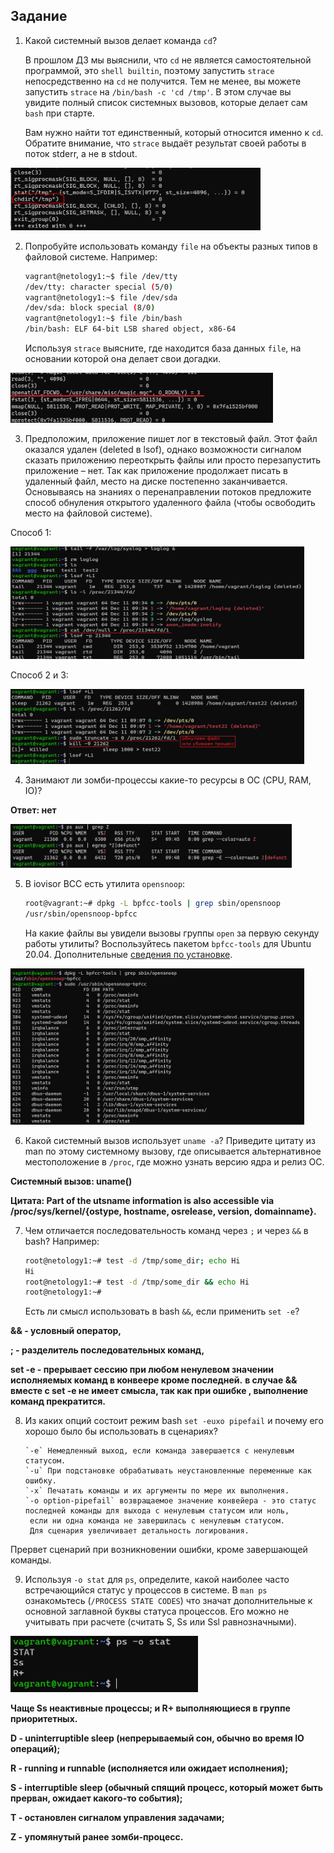 
## Задание

1. Какой системный вызов делает команда `cd`? 

    В прошлом ДЗ мы выяснили, что `cd` не является самостоятельной  программой, это `shell builtin`, поэтому запустить `strace` непосредственно на `cd` не получится. Тем не менее, вы можете запустить `strace` на `/bin/bash -c 'cd /tmp'`. В этом случае вы увидите полный список системных вызовов, которые делает сам `bash` при старте. 

    Вам нужно найти тот единственный, который относится именно к `cd`. Обратите внимание, что `strace` выдаёт результат своей работы в поток stderr, а не в stdout.

<img alt="img.png" height="100" src="img.png" width="400"/>

2. Попробуйте использовать команду `file` на объекты разных типов в файловой системе. Например:
    ```bash
    vagrant@netology1:~$ file /dev/tty
    /dev/tty: character special (5/0)
    vagrant@netology1:~$ file /dev/sda
    /dev/sda: block special (8/0)
    vagrant@netology1:~$ file /bin/bash
    /bin/bash: ELF 64-bit LSB shared object, x86-64
    ```
    Используя `strace` выясните, где находится база данных `file`, на основании которой она делает свои догадки.

<img alt="img_1.png" height="80" src="img_1.png" width="420"/>

3. Предположим, приложение пишет лог в текстовый файл. Этот файл оказался удален (deleted в lsof), однако возможности сигналом сказать приложению переоткрыть файлы или просто перезапустить приложение – нет. Так как приложение продолжает писать в удаленный файл, место на диске постепенно заканчивается. Основываясь на знаниях о перенаправлении потоков предложите способ обнуления открытого удаленного файла (чтобы освободить место на файловой системе).

Способ 1:

<img alt="img_3.png" height="180" src="img_3.png" width="470"/>

Способ 2 и 3:

<img alt="img_2.png" height="120" src="img_2.png" width="470"/>

4. Занимают ли зомби-процессы какие-то ресурсы в ОС (CPU, RAM, IO)?

**Ответ: нет**

<img alt="img_4.png" height="70" src="img_4.png" width="450"/>

5. В iovisor BCC есть утилита `opensnoop`:
    ```bash
    root@vagrant:~# dpkg -L bpfcc-tools | grep sbin/opensnoop
    /usr/sbin/opensnoop-bpfcc
    ```
    На какие файлы вы увидели вызовы группы `open` за первую секунду работы утилиты? Воспользуйтесь пакетом `bpfcc-tools` для Ubuntu 20.04. Дополнительные [сведения по установке](https://github.com/iovisor/bcc/blob/master/INSTALL.md).

<img alt="img_5.png" height="250" src="img_5.png" width="470"/>

6. Какой системный вызов использует `uname -a`? Приведите цитату из man по этому системному вызову, где описывается альтернативное местоположение в `/proc`, где можно узнать версию ядра и релиз ОС.

**Системный вызов: uname()**

**Цитата: Part of the utsname information is also accessible via /proc/sys/kernel/{ostype, hostname, osrelease, version, domainname}.**

7. Чем отличается последовательность команд через `;` и через `&&` в bash? Например:
    ```bash
    root@netology1:~# test -d /tmp/some_dir; echo Hi
    Hi
    root@netology1:~# test -d /tmp/some_dir && echo Hi
    root@netology1:~#
    ```
    Есть ли смысл использовать в bash `&&`, если применить `set -e`?

**&& -  условный оператор,**

**;  - разделитель последовательных команд,**

**set -e - прерывает сессию при любом ненулевом значении исполняемых команд в конвеере кроме последней.**
**в случае &&  вместе с set -e не имеет смысла, так как при ошибке , выполнение команд прекратится.**

8. Из каких опций состоит режим bash `set -euxo pipefail` и почему его хорошо было бы использовать в сценариях?

       `-e` Немедленный выход, если команда завершается с ненулевым статусом. 
       `-u` При подстановке обрабатывать неустановленные переменные как ошибку.
       `-x` Печатать команды и их аргументы по мере их выполнения. 
       `-o option-pipefail` возвращаемое значение конвейера - это статус последней команды для выхода с ненулевым статусом или ноль,
        если ни одна команда не завершилась с ненулевым статусом.
        Для сценария увеличивает детальность логирования. 

Прервет сценарий при возникновении ошибки, кроме завершающей команды.

9. Используя `-o stat` для `ps`, определите, какой наиболее часто встречающийся статус у процессов в системе. В `man ps` ознакомьтесь (`/PROCESS STATE CODES`) что значат дополнительные к основной заглавной буквы статуса процессов. Его можно не учитывать при расчете (считать S, Ss или Ssl равнозначными).
  
<img alt="img_6.png" height="90" src="img_6.png" width="300"/>

**Чаще Ss неактивные процессы; и R+ выполняющиеся в группе приоритетных.**

**D - uninterruptible sleep (непрерываемый сон, обычно во время IO операций);**

**R - running и runnable (исполняется или ожидает исполнения);**

**S - interruptible sleep (обычный спящий процесс, который может быть
прерван, ожидает какого-то события);**

**T - остановлен сигналом управления задачами;**

**Z - упомянутый ранее зомби-процесс.**
